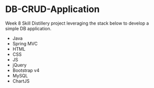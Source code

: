 # DB-CRUD-Application
Week 8 Skill Distillery project leveraging the stack below to develop a simple DB application.

- Java
- Spring MVC
- HTML
- CSS
- JS
- jQuery
- Bootstrap v4
- MySQL
- ChartJS
